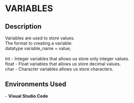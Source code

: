 <h1>VARIABLES</h1>

<h2>Description</h2>
Variables are used to store values. <br>
The format to creating a variable: <br>
datatype variable_name = value; <br>
<br>
Int - Integer variables that allows us store only integer values. <br>
float - Float variables that allows us store decimal values. <br>
char - Character variables allows us store characters.

<h2>Environments Used </h2>
- <b>Visual Studio Code</b>

